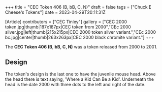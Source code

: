 +++
title = "CEC Token 406 (B, bB, C, N)"
draft = false
tags = ["Chuck E Cheese's Tokens"]
date = 2023-04-29T20:11:31Z

[Article]
contributors = ["CEC Tinley"]
gallery = ["CEC 2000 token.jpg|thumb|187x187px|CEC token from 2000","CEc 2000 silver.jpg|left|thumb|215x215px|CEC 2000 token silver variant.","CEc 2000 bc.jpg|center|thumb|263x263px|CEC 2000 black chromite variant."]
+++

The <b>CEC Token 406 (B, bB, C, N)</b> was a token released from 2000 to 2001.

<h2> Design </h2>
The token's design is the last one to have the juvenile mouse head. Above the head there is text saying, 'Where a Kid Can Be a Kid'. Underneath the head is the date 2000 with three dots to the left and right of the date. 




